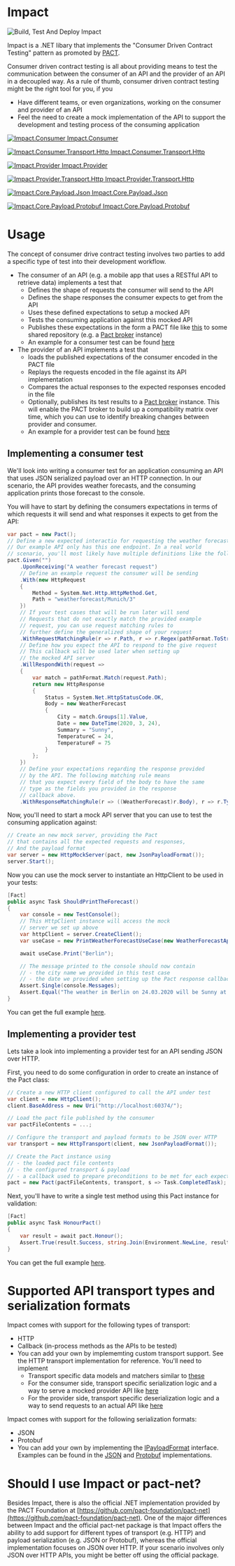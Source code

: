 # Impact

![Build, Test And Deploy Impact](https://github.com/ChristianEder/impact/workflows/Build,%20Test%20And%20Deploy%20Impact/badge.svg)

Impact is a .NET libary that implements the "Consumer Driven Contract Testing" pattern as promoted by [PACT](https://docs.pact.io/). 

Consumer driven contract testing is all about providing means to test the communication between the consumer of an API and the provider of an API in a decoupled way. As a rule of thumb, consumer driven contract testing might be the right tool for you, if you
- Have different teams, or even organizations, working on the consumer and provider of an API
- Feel the need to create a mock implementation of the API to support the development and testing process of the consuming application

[![Impact.Consumer](https://img.shields.io/nuget/v/Impact.Consumer.png "Latest nuget package for Impact.Consumer") Impact.Consumer](https://www.nuget.org/packages/Impact.Consumer/)

[![Impact.Consumer.Transport.Http](https://img.shields.io/nuget/v/Impact.Consumer.Transport.Http.png "Latest nuget package for Impact.Consumer.Transport.Http") Impact.Consumer.Transport.Http](https://www.nuget.org/packages/Impact.Consumer.Transport.Http/)

[![Impact.Provider](https://img.shields.io/nuget/v/Impact.Provider.png "Latest nuget package for Impact.Provider") Impact.Provider](https://www.nuget.org/packages/Impact.Provider/)

[![Impact.Provider.Transport.Http](https://img.shields.io/nuget/v/Impact.Provider.Transport.Http.png "Latest nuget package for Impact.Provider.Transport.Http") Impact.Provider.Transport.Http](https://www.nuget.org/packages/Impact.Provider.Transport.Http/)

[![Impact.Core.Payload.Json](https://img.shields.io/nuget/v/Impact.Core.Payload.Json.png "Latest nuget package for Impact.Core.Payload.Json") Impact.Core.Payload.Json](https://www.nuget.org/packages/Impact.Core.Payload.Json/)

[![Impact.Core.Payload.Protobuf](https://img.shields.io/nuget/v/Impact.Core.Payload.Protobuf.png "Latest nuget package for Impact.Core.Payload.Protobuf") Impact.Core.Payload.Protobuf](https://www.nuget.org/packages/Impact.Core.Payload.Protobuf/)

# Usage

The concept of consumer drive contract testing involves two parties to add a specific type of test into their development workflow.

- The consumer of an API (e.g. a mobile app that uses a RESTful API to retrieve data) implements a test that
  - Defines the shape of requests the consumer will send to the API
  - Defines the shape responses the consumer expects to get from the API
  - Uses these defined expectations to setup a mocked API
  - Tests the consuming application against this mocked API
  - Publishes these expectations in the form a PACT file like [this](https://github.com/DiUS/pactjs0/blob/master/test/unit/sample-pact.json) to some shared repository (e.g. a [Pact broker](https://docs.pact.io/getting_started/sharing_pacts) instance)
  - An example for a consumer test can be found [here](src/Samples/JsonOverHttp/Impact.Samples.JsonOverHttp.Consumer.Tests/PrintWeatherForecastUseCaseTest.cs)
- The provider of an API implements a test that  
  - loads the published expectations of the consumer encoded in the PACT file
  - Replays the requests encoded in the file against its API implementation
  - Compares the actual responses to the expected responses encoded in the file
  - Optionally, publishes its test results to a [Pact broker](https://docs.pact.io/getting_started/sharing_pacts) instance. This will enable the PACT broker to build up a compatibility matrix over time, which you can use to identify breaking changes between provider and consumer.
  - An example for a provider test can be found [here](src/Samples/JsonOverHttp/Impact.Samples.JsonOverHttp.Provider.Tests/HonourConsumerPact.cs)

## Implementing a consumer test

We'll look into writing a consumer test for an application consuming an API that uses JSON serialized payload over an HTTP connection. In our scenario, the API provides weather forecasts, and the consuming application prints those forecast to the console.

You will have to start by defining the consumers expectations in terms of which requests it will send and what responses it expects to get from the API:

```cs
var pact = new Pact();
// Define a new expected interactio for requesting the weather forecast data. 
// Our example API only has this one endpoint. In a real world
// scenario, you'll most likely have multiple definitions like the following. 
pact.Given("")
    .UponReceiving("A weather forecast request")
    // Define an example request the consumer will be sending
    .With(new HttpRequest
    {
        Method = System.Net.Http.HttpMethod.Get,
        Path = "weatherforecast/Munich/3"
    })
    // If your test cases that will be run later will send
    // Requests that do not exactly match the provided example
    // request, you can use request matching rules to 
    // further define the generalized shape of your request
    .WithRequestMatchingRule(r => r.Path, r => r.Regex(pathFormat.ToString()))
    // Define how you expect the API to respond to the give request
    // This callback will be used later when setting up
    // the mocked API server
    .WillRespondWith(request =>
    {
        var match = pathFormat.Match(request.Path);
        return new HttpResponse
        {
            Status = System.Net.HttpStatusCode.OK,
            Body = new WeatherForecast
            {
                City = match.Groups[1].Value,
                Date = new DateTime(2020, 3, 24),
                Summary = "Sunny",
                TemperatureC = 24,
                TemperatureF = 75
            }
        };
    })
    // Define your expectations regarding the response provided
    // by the API. The following matching rule means
    // that you expect every field of the body to have the same
    // type as the fields you provided in the response
    // callback above.
    .WithResponseMatchingRule(r => ((WeatherForecast)r.Body), r => r.Type());
```

Now, you'll need to start a mock API server that you can use to test the consuming application against:

```cs
// Create an new mock server, providing the Pact 
// that contains all the expected requests and responses,
// And the payload format
var server = new HttpMockServer(pact, new JsonPayloadFormat());
server.Start();
```

Now you can use the mock server to instantiate an HttpClient to be used in your tests:

```cs
[Fact]
public async Task ShouldPrintTheForecast()
{
    var console = new TestConsole();
    // This HttpClient instance will access the mock
    // server we set up above
    var httpClient = server.CreateClient();
    var useCase = new PrintWeatherForecastUseCase(new WeatherForecastApiClient(httpClient), console);

    await useCase.Print("Berlin");

    // The message printed to the console should now contain
    // - the city name we provided in this test case
    // - the date we provided when setting up the Pact response callback
    Assert.Single(console.Messages);
    Assert.Equal("The weather in Berlin on 24.03.2020 will be Sunny at 24°C", console.Messages.Single());
}
```

You can get the full example [here](src/Samples/JsonOverHttp/Impact.Samples.JsonOverHttp.Consumer.Tests).

## Implementing a provider test

Lets take a look into implementing a provider test for an API sending JSON over HTTP.

First, you need to do some configuration in order to create an instance of the Pact class:

```cs
// Create a new HTTP client configured to call the API under test
var client = new HttpClient();
client.BaseAddress = new Uri("http://localhost:60374/");

// Load the pact file published by the consumer
var pactFileContents = ...;

// Configure the transport and payload formats to be JSON over HTTP
var transport = new HttpTransport(client, new JsonPayloadFormat());

// Create the Pact instance using
// - the loaded pact file contents
// - the configured transport & payload
// - a callback used to prepare preconditions to be met for each expectation in the Pact file
pact = new Pact(pactFileContents, transport, s => Task.CompletedTask);
```
Next, you'll have to write a single test method using this Pact instance for validation:

```cs
[Fact]
public async Task HonourPact()
{
    var result = await pact.Honour();
    Assert.True(result.Success, string.Join(Environment.NewLine, result.Results.Select(r => r.FailureReason)));
}
```

You can get the full example [here](src/Samples/JsonOverHttp/Impact.Samples.JsonOverHttp.Provider.Tests).


# Supported API transport types and serialization formats

Impact comes with support for the following types of transport:
- HTTP
- Callback (in-process methods as the APIs to be tested)
- You can add your own by implememting custom transport support. See the HTTP transport implementation for reference. You'll need to implement
  - Transport specific data models and matchers similar to [these](/src/Impact.Core.Transport.Http)
  - For the consumer side, transport specific serialization logic and a way to serve a mocked provider API like [here](src/Impact.Consumer.Transport.Http)
  - For the provider side, transport specific deserialization logic and a way to send requests to an actual API like [here](src/Impact.Provider.Transport.Http) 

Impact comes with support for the following serialization formats:
- JSON
- Protobuf
- You can add your own by implementing the [IPayloadFormat](src/Impact.Core/Serialization/IPayloadFormat.cs) interface. Examples can be found in the [JSON](src/Impact.Core.Payload.Json) and [Protobuf](src/Impact.Core.Payload.Protobuf) implementations.

# Should I use Impact or pact-net?

Besides Impact, there is also the official .NET implementation provided by the PACT Foundation at [https://github.com/pact-foundation/pact-net](https://github.com/pact-foundation/pact-net). One of the major differences between Impact and the official pact-net package is that Impact offers the ability to add support for different types of transport (e.g. HTTP) and payload serialization (e.g. JSON or Protobuf), whereas the official implementation focuses on JSON over HTTP. If your scenario involves only JSON over HTTP APIs, you might be better off using the official package.

